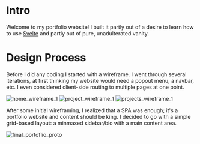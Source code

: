 # Intro
Welcome to my portfolio website! I built it partly out of a desire to learn how to use [Svelte](https://github.com/sveltejs/svelte) and partly out of pure, unadulterated vanity. 

# Design Process
Before I did any coding I started with a wireframe. I went through several iterations, at first thinking my website would need a popout menu, a navbar, etc. I even considered client-side routing to multiple pages at one point.

![home_wireframe_1](https://user-images.githubusercontent.com/84145162/132955067-599494bb-5935-4666-9ad6-976d08fd426a.png)
![project_wireframe_1](https://user-images.githubusercontent.com/84145162/132955068-b8da8e1b-789f-4db2-affe-ad21e7089e10.png)
![projects_wireframe_1](https://user-images.githubusercontent.com/84145162/132961177-9b9d24d4-b6f8-481e-8020-2a9b24c57879.png)

After some initial wireframing, I realized that a SPA was enough; it's a portfolio website and content should be king. I decided to go with a simple grid-based layout: a minmaxed sidebar/bio with a main content area.

![final_portoflio_proto](https://user-images.githubusercontent.com/84145162/132961421-14af39dc-2e9d-46a0-a416-80cf00a0ed80.png)
